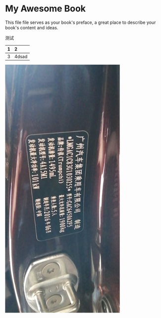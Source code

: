 # My Awesome Book

This file file serves as your book's preface, a great place to describe your book's content and ideas.

测试

| 1 | 2 |
| :--- | :--- |
| 3 | 4dsad |

![](/assets/微信图片_20200428093923.jpg)

